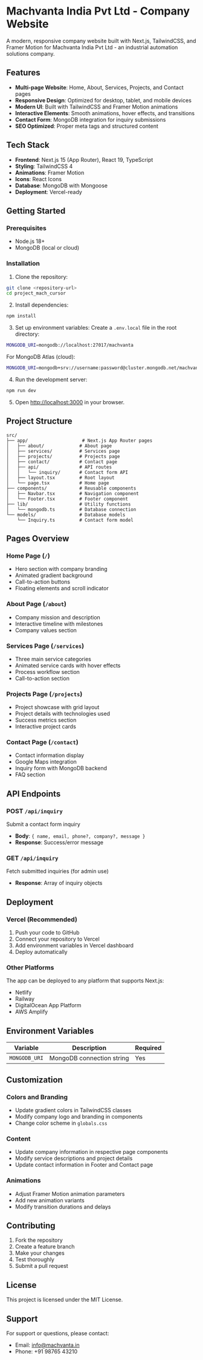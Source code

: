 # Machvanta India Pvt Ltd - Company Website

A modern, responsive company website built with Next.js, TailwindCSS, and Framer Motion for Machvanta India Pvt Ltd - an industrial automation solutions company.

## Features

- **Multi-page Website**: Home, About, Services, Projects, and Contact pages
- **Responsive Design**: Optimized for desktop, tablet, and mobile devices
- **Modern UI**: Built with TailwindCSS and Framer Motion animations
- **Interactive Elements**: Smooth animations, hover effects, and transitions
- **Contact Form**: MongoDB integration for inquiry submissions
- **SEO Optimized**: Proper meta tags and structured content

## Tech Stack

- **Frontend**: Next.js 15 (App Router), React 19, TypeScript
- **Styling**: TailwindCSS 4
- **Animations**: Framer Motion
- **Icons**: React Icons
- **Database**: MongoDB with Mongoose
- **Deployment**: Vercel-ready

## Getting Started

### Prerequisites

- Node.js 18+ 
- MongoDB (local or cloud)

### Installation

1. Clone the repository:
```bash
git clone <repository-url>
cd project_mach_cursor
```

2. Install dependencies:
```bash
npm install
```

3. Set up environment variables:
Create a `.env.local` file in the root directory:
```bash
MONGODB_URI=mongodb://localhost:27017/machvanta
```

For MongoDB Atlas (cloud):
```bash
MONGODB_URI=mongodb+srv://username:password@cluster.mongodb.net/machvanta?retryWrites=true&w=majority
```

4. Run the development server:
```bash
npm run dev
```

5. Open [http://localhost:3000](http://localhost:3000) in your browser.

## Project Structure

```
src/
├── app/                    # Next.js App Router pages
│   ├── about/             # About page
│   ├── services/          # Services page
│   ├── projects/          # Projects page
│   ├── contact/           # Contact page
│   ├── api/               # API routes
│   │   └── inquiry/       # Contact form API
│   ├── layout.tsx         # Root layout
│   └── page.tsx           # Home page
├── components/            # Reusable components
│   ├── Navbar.tsx         # Navigation component
│   └── Footer.tsx         # Footer component
├── lib/                   # Utility functions
│   └── mongodb.ts         # Database connection
└── models/                # Database models
    └── Inquiry.ts         # Contact form model
```

## Pages Overview

### Home Page (`/`)
- Hero section with company branding
- Animated gradient background
- Call-to-action buttons
- Floating elements and scroll indicator

### About Page (`/about`)
- Company mission and description
- Interactive timeline with milestones
- Company values section

### Services Page (`/services`)
- Three main service categories
- Animated service cards with hover effects
- Process workflow section
- Call-to-action section

### Projects Page (`/projects`)
- Project showcase with grid layout
- Project details with technologies used
- Success metrics section
- Interactive project cards

### Contact Page (`/contact`)
- Contact information display
- Google Maps integration
- Inquiry form with MongoDB backend
- FAQ section

## API Endpoints

### POST `/api/inquiry`
Submit a contact form inquiry
- **Body**: `{ name, email, phone?, company?, message }`
- **Response**: Success/error message

### GET `/api/inquiry`
Fetch submitted inquiries (for admin use)
- **Response**: Array of inquiry objects

## Deployment

### Vercel (Recommended)

1. Push your code to GitHub
2. Connect your repository to Vercel
3. Add environment variables in Vercel dashboard
4. Deploy automatically

### Other Platforms

The app can be deployed to any platform that supports Next.js:
- Netlify
- Railway
- DigitalOcean App Platform
- AWS Amplify

## Environment Variables

| Variable | Description | Required |
|----------|-------------|----------|
| `MONGODB_URI` | MongoDB connection string | Yes |

## Customization

### Colors and Branding
- Update gradient colors in TailwindCSS classes
- Modify company logo and branding in components
- Change color scheme in `globals.css`

### Content
- Update company information in respective page components
- Modify service descriptions and project details
- Update contact information in Footer and Contact page

### Animations
- Adjust Framer Motion animation parameters
- Add new animation variants
- Modify transition durations and delays

## Contributing

1. Fork the repository
2. Create a feature branch
3. Make your changes
4. Test thoroughly
5. Submit a pull request

## License

This project is licensed under the MIT License.

## Support

For support or questions, please contact:
- Email: info@machvanta.in
- Phone: +91 98765 43210
